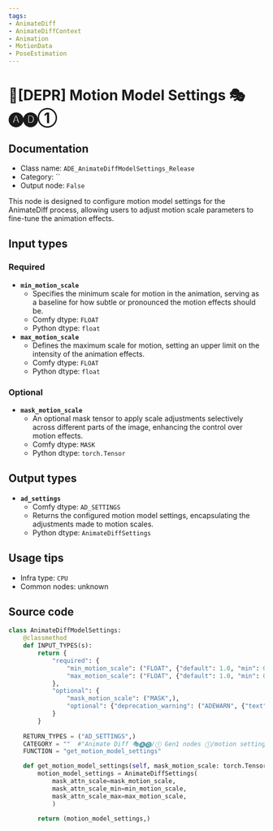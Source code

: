 ```yaml
---
tags:
- AnimateDiff
- AnimateDiffContext
- Animation
- MotionData
- PoseEstimation
---
```


# 🚫[DEPR] Motion Model Settings 🎭🅐🅓①
## Documentation
- Class name: `ADE_AnimateDiffModelSettings_Release`
- Category: ``
- Output node: `False`

This node is designed to configure motion model settings for the AnimateDiff process, allowing users to adjust motion scale parameters to fine-tune the animation effects.
## Input types
### Required
- **`min_motion_scale`**
    - Specifies the minimum scale for motion in the animation, serving as a baseline for how subtle or pronounced the motion effects should be.
    - Comfy dtype: `FLOAT`
    - Python dtype: `float`
- **`max_motion_scale`**
    - Defines the maximum scale for motion, setting an upper limit on the intensity of the animation effects.
    - Comfy dtype: `FLOAT`
    - Python dtype: `float`
### Optional
- **`mask_motion_scale`**
    - An optional mask tensor to apply scale adjustments selectively across different parts of the image, enhancing the control over motion effects.
    - Comfy dtype: `MASK`
    - Python dtype: `torch.Tensor`
## Output types
- **`ad_settings`**
    - Comfy dtype: `AD_SETTINGS`
    - Returns the configured motion model settings, encapsulating the adjustments made to motion scales.
    - Python dtype: `AnimateDiffSettings`
## Usage tips
- Infra type: `CPU`
- Common nodes: unknown


## Source code
```python
class AnimateDiffModelSettings:
    @classmethod
    def INPUT_TYPES(s):
        return {
            "required": {
                "min_motion_scale": ("FLOAT", {"default": 1.0, "min": 0.0, "step": 0.001}),
                "max_motion_scale": ("FLOAT", {"default": 1.0, "min": 0.0, "step": 0.001}),
            },
            "optional": {
                "mask_motion_scale": ("MASK",),
                "optional": {"deprecation_warning": ("ADEWARN", {"text": "Deprecated"})},
            }
        }
    
    RETURN_TYPES = ("AD_SETTINGS",)
    CATEGORY = ""  #"Animate Diff 🎭🅐🅓/① Gen1 nodes ①/motion settings"
    FUNCTION = "get_motion_model_settings"

    def get_motion_model_settings(self, mask_motion_scale: torch.Tensor=None, min_motion_scale: float=1.0, max_motion_scale: float=1.0):
        motion_model_settings = AnimateDiffSettings(
            mask_attn_scale=mask_motion_scale,
            mask_attn_scale_min=min_motion_scale,
            mask_attn_scale_max=max_motion_scale,
            )

        return (motion_model_settings,)

```
